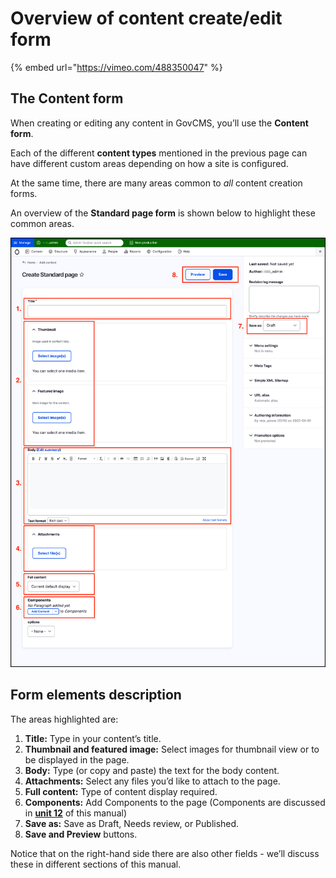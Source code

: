# Overview of content create/edit form

{% embed url="https://vimeo.com/488350047" %}

## The Content form

When creating or editing any content in GovCMS, you’ll use the **Content form**.

Each of the different **content types** mentioned in the previous page can have different custom areas depending on how a site is configured. 

At the same time, there are many areas common to _all_ content creation forms. 

An overview of the **Standard page form** is shown below to highlight these common areas.

![](../.gitbook/assets/Unit-2-Standard-Page-Whole-Page.png)

## Form elements description

The areas highlighted are:

1. **Title:** Type in your content’s title.
2. **Thumbnail and featured image:** Select images for thumbnail view or to be displayed in the page.
3. **Body:** Type \(or copy and paste\) the text for the body content.
4. **Attachments:** Select any files you’d like to attach to the page.
5. **Full content:** Type of content display required.
6. **Components:** Add Components to the page \(Components are discussed in **[unit 12](https://salsa-digital.gitbook.io/govcms-content-administration/unit-12-advanced-content-editing/using-components-for-rich-layout-options)** of this manual\)
7. **Save as:** Save as Draft, Needs review, or Published.
8. **Save and Preview** buttons.

Notice that on the right-hand side there are also other fields - we’ll discuss these in different sections of this manual.

